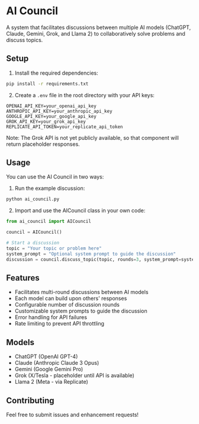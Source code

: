 # AI Council

A system that facilitates discussions between multiple AI models (ChatGPT, Claude, Gemini, Grok, and Llama 2) to collaboratively solve problems and discuss topics.

## Setup

1. Install the required dependencies:
```bash
pip install -r requirements.txt
```

2. Create a `.env` file in the root directory with your API keys:
```
OPENAI_API_KEY=your_openai_api_key
ANTHROPIC_API_KEY=your_anthropic_api_key
GOOGLE_API_KEY=your_google_api_key
GROK_API_KEY=your_grok_api_key
REPLICATE_API_TOKEN=your_replicate_api_token
```

Note: The Grok API is not yet publicly available, so that component will return placeholder responses.

## Usage

You can use the AI Council in two ways:

1. Run the example discussion:
```bash
python ai_council.py
```

2. Import and use the AICouncil class in your own code:
```python
from ai_council import AICouncil

council = AICouncil()

# Start a discussion
topic = "Your topic or problem here"
system_prompt = "Optional system prompt to guide the discussion"
discussion = council.discuss_topic(topic, rounds=3, system_prompt=system_prompt)
```

## Features

- Facilitates multi-round discussions between AI models
- Each model can build upon others' responses
- Configurable number of discussion rounds
- Customizable system prompts to guide the discussion
- Error handling for API failures
- Rate limiting to prevent API throttling

## Models

- ChatGPT (OpenAI GPT-4)
- Claude (Anthropic Claude 3 Opus)
- Gemini (Google Gemini Pro)
- Grok (X/Tesla - placeholder until API is available)
- Llama 2 (Meta - via Replicate)

## Contributing

Feel free to submit issues and enhancement requests! 